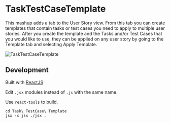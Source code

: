 # TaskTestCaseTemplate

This mashup adds a tab to the User Story view.  From this tab you can create templates that contain tasks or test cases you need to apply to multiple user stories.  After you create the template and the Tasks and/or Test Cases that you would like to use, they can be applied on any user story by going to the Template tab and selecting Apply Template.

![TaskTestCaseTemplate](https://github.com/TargetProcess/TP3MashupLibrary/raw/master/Task%20TestCase%20Template/TaskTestCaseTemplate.png)

## Development

Built with [ReactJS](http://facebook.github.io/react/index.html)

Edit `.jsx` modules instead of `.js` with the same name.

Use `react-tools` to build.

```
cd Task\ TestCase\ Template
jsx -x jsx ./jsx .
```
